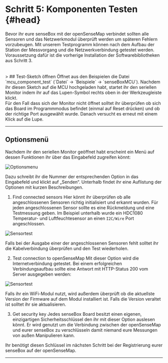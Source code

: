 # Schritt 5: Komponenten Testen {#head}
<div class="description">Bevor ihr eure senseBox mit der openSenseMap verbindet sollten alle Sensoren und das Netzwerkmodul überprüft werden um späteren Fehlern vorzubeugen. Mit unserem Testprogramm können nach dem Aufbau der Station der Messvorgang und die Netzwerkverbindung getestet werden.</div>

<div class="box_warning">
    <i class="fa fa-exclamation-circle fa-fw" aria-hidden="true" style="color: #f0ad4e"></i>
    Voraussetzung dafür ist die vorherige Installation der Softwarebibliotheken aus Schritt 3.
</div>

<div><br><br></div>>
## Test-Sketch öffnen
Öffnet aus den Beispielen die Datei `mcu_component_test` (`Datei` -> `Beispiele` -> `senseBoxMCU`). Nachdem ihr diesen Sketch auf die MCU hochgeladen habt, startet ihr den seriellen Monitor indem ihr auf das Lupen-Symbol rechts oben in der Werkzeugleiste klickt. 

<div class="box_info">
    <i class="fa fa-info fa-fw" aria-hidden="true" style="color: #42acf3;"></i>
  Für den Fall dass sich der Monitor nicht öffnet solltet ihr überprüfen ob sich das Board im Programmmodus befindet (einmal auf Reset drücken) und ob der richtige Port ausgewählt wurde. Danach versucht es erneut mit einem Klick auf die Lupe.
</div>

------
## Optionsmenü
Nachdem ihr den seriellen Monitor geöffnet habt erscheint ein Menü auf dessen Funktionen ihr über das Eingabefeld zugreifen könnt:

![Optionsmenu](https://github.com/sensebox/books-v2/blob/home/pictures/test_option-menu.png?raw=true)

Dazu schreibt ihr die Nummer der entsprechenden Option in das Eingabefeld und klickt auf „Senden“. Unterhalb findet ihr eine Auflistung der Optionen mit kurzen Beschreibungen.

1. Find connected sensors
Hier könnt ihr überprüfen ob alle angeschlossenen Sensoren richtig initialisiert und erkannt wurden. Für jeden angeschlossenen Sensor sollte es eine Rückmeldung und eine Testmessung geben. Im Beispiel unterhalb wurde ein HDC1080 Temperatur- und Luftfeuchtesensor an einen `I2C/Wire` Port angeschlossen.

![Sensortest](https://github.com/sensebox/books-v2/blob/home/pictures/test_option1.png?raw=true)

<div class="box_info">
    <i class="fa fa-info fa-fw" aria-hidden="true" style="color: #42acf3;"></i>
   Falls bei der Ausgabe einer der angeschlossenen Sensoren fehlt solltet ihr die Kabelverbindung überprüfen und den Test wiederholen.
</div>

2. Test connection to openSenseMap
Mit dieser Option wird die Internetverbindung getestet. Bei einem erfolgreichen Verbindungsaufbau sollte eine Antwort mit HTTP-Status 200 vom Server ausgegeben werden:

![Sensortest](https://github.com/sensebox/books-v2/blob/home/pictures/test_option2.png?raw=true)

<div class="box_info">
    <i class="fa fa-info fa-fw" aria-hidden="true" style="color: #42acf3;"></i>
   Falls ihr ein WiFi-Modul nutzt, wird außerdem überprüft ob die aktuellste Version der Firmware auf dem Modul installiert ist. Falls die Version veraltet ist solltet ihr sie aktualisieren.
</div>

3. Get security key
Jedes senseBox Board besitzt einen eigenen, einzigartigen Sicherheitsschlüssel den ihr mit dieser Option auslesen könnt. Er wird genutzt um die Verbindung zwischen der openSenseMap und eurer senseBox zu verschlüsseln damit niemand eure Messungen von außen Manipulieren kann.
<div class="box_info">
    <i class="fa fa-info fa-fw" aria-hidden="true" style="color: #42acf3;"></i>
   Ihr benötigt diesen Schlüssel im nächsten Schritt bei der Registrierung eurer senseBox auf der openSenseMap.
</div>

------








